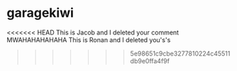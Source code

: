 # garagekiwi
<<<<<<< HEAD
This is Jacob and I deleted your comment MWAHAHAHAHAHA
This is Ronan and I deleted you's's
>>>>>>> 5e98651c9cbe3277810224c45511db9e0ffa4f9f
